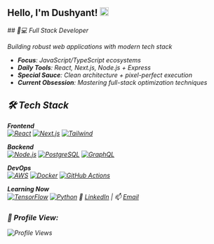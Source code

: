 <h2> Hello, I'm Dushyant! <img src="https://em-content.zobj.net/source/noto-emoji-animations/344/waving-hand_1f44b.gif" width="20"></h2>

<p><em>
## 👨💻 Full Stack Developer

Building robust web applications with modern tech stack

- **Focus**: JavaScript/TypeScript ecosystems
- **Daily Tools**: React, Next.js, Node.js + Express
- **Special Sauce**: Clean architecture + pixel-perfect execution
- **Current Obsession**: Mastering full-stack optimization techniques

## 🛠️ Tech Stack

**Frontend**  
[![React](https://img.shields.io/badge/-React-61DAFB?logo=react)](https://react.dev)
[![Next.js](https://img.shields.io/badge/-Next.js-000?logo=next.js)](https://nextjs.org)
[![Tailwind](https://img.shields.io/badge/-Tailwind-06B6D4?logo=tailwind-css)](https://tailwindcss.com)

**Backend**  
[![Node.js](https://img.shields.io/badge/-Node.js-339933?logo=node.js)](https://nodejs.org)
[![PostgreSQL](https://img.shields.io/badge/-PostgreSQL-4169E1?logo=postgresql)](https://www.postgresql.org)
[![GraphQL](https://img.shields.io/badge/-GraphQL-E10098?logo=graphql)](https://graphql.org)

**DevOps**  
[![AWS](https://img.shields.io/badge/-AWS-232F3E?logo=amazon-aws)](https://aws.amazon.com)
[![Docker](https://img.shields.io/badge/-Docker-2496ED?logo=docker)](https://www.docker.com)
[![GitHub Actions](https://img.shields.io/badge/-GitHub_Actions-2088FF?logo=github-actions)](https://github.com/features/actions)

**Learning Now**  
[![TensorFlow](https://img.shields.io/badge/-TensorFlow-FF6F00?logo=tensorflow)](https://www.tensorflow.org)
[![Python](https://img.shields.io/badge/-Python-3776AB?logo=python)](https://www.python.org)
🔗 [LinkedIn](https://www.linkedin.com/in/dushyant-khandelwal-516319221/) | 📫 [Email](mailto:dushyantkhandelwal4665@gmail.com)
### 👀 Profile View:
![Profile Views](https://komarev.com/ghpvc/?username=dushyant4665&color=brightgreen&style=flat-square)

